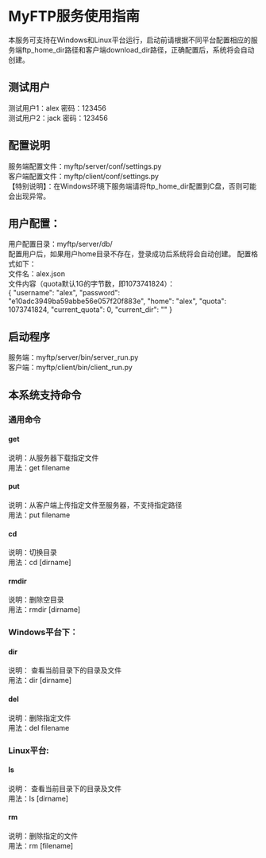 # MyFTP服务使用指南
本服务可支持在Windows和Linux平台运行，启动前请根据不同平台配置相应的服务端ftp_home_dir路径和客户端download_dir路径，正确配置后，系统将会自动创建。

## 测试用户
测试用户1：alex 密码：123456  
测试用户2：jack 密码：123456

## 配置说明
服务端配置文件：myftp/server/conf/settings.py  
客户端配置文件：myftp/client/conf/settings.py  
【特别说明】：在Windows环境下服务端请将ftp_home_dir配置到C盘，否则可能会出现异常。

## 用户配置：
用户配置目录：myftp/server/db/  
配置用户后，如果用户home目录不存在，登录成功后系统将会自动创建。
配置格式如下：  
文件名：alex.json  
文件内容（quota默认1G的字节数，即1073741824）：  
{
  "username": "alex",
  "password": "e10adc3949ba59abbe56e057f20f883e",
  "home": "alex",
  "quota": 1073741824,
  "current_quota": 0,
  "current_dir": ""
}

## 启动程序
服务端：myftp/server/bin/server_run.py  
客户端：myftp/client/bin/client_run.py

## 本系统支持命令

### 通用命令
#### get
说明：从服务器下载指定文件   
用法：get filename

#### put
说明：从客户端上传指定文件至服务器，不支持指定路径   
用法：put filename

#### cd
说明：切换目录   
用法：cd [dirname]

#### rmdir
说明：删除空目录   
用法：rmdir [dirname]

### Windows平台下：
#### dir
说明： 查看当前目录下的目录及文件   
用法：dir [dirname]

#### del
说明：删除指定文件  
用法：del filename

### Linux平台:
#### ls
说明： 查看当前目录下的目录及文件   
用法：ls [dirname]

#### rm
说明：删除指定的文件   
用法：rm [filename]